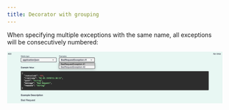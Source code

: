 ```yaml
---
title: Decorator with grouping
---
```


When specifying multiple exceptions with the same name, all exceptions will be consecutively numbered:

![Default decorator with grouping screenshot example](../../../static/img/decorator_with_multiple_exceptions_per_code_same_name.png)
